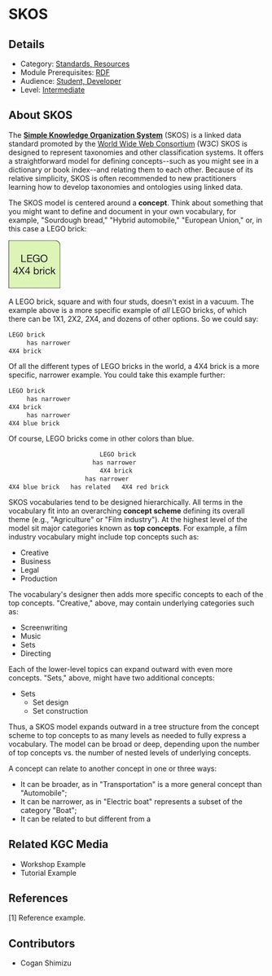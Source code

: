 # SKOS
## Details
* Category: [Standards, Resources](../categories/Standards,_Resources.md)
* Module Prerequisites: [RDF](../modules/RDF.md)
* Audience: [Student, Developer](../audiences/Student,_Developer.md)
* Level: [Intermediate](../levels/Intermediate.md)

## About SKOS
The [**Simple Knowledge Organization System**](https://www.w3.org/2004/02/skos/) (SKOS) is a linked data standard promoted by the [World Wide Web Consortium](https://www.w3.org) (W3C) SKOS is designed to represent taxonomies and other classification systems. It offers a straightforward model for defining concepts--such as you might see in a dictionary or book index--and relating them to each other. Because of its relative simplicity, SKOS is often recommended to new practitioners learning how to develop taxonomies and ontologies using linked data.

The SKOS model is centered around a **concept**. Think about something that you might want to define and document in your own vocabulary, for example, "Sourdough bread," "Hybrid automobile," "European Union," or, in this case a LEGO brick:

![LegoBrick1](images/legobrick4401.JPG)

A LEGO brick, square and with four studs, doesn't exist in a vacuum. The example above is a more specific example of *all* LEGO bricks, of which there can be 1X1, 2X2, 2X4, and dozens of other options. So we could say:

    LEGO brick
         has narrower
    4X4 brick

Of all the different types of LEGO bricks in the world, a 4X4 brick is a more specific, narrower example. You could take this example further:

    LEGO brick
         has narrower
    4X4 brick
         has narrower
    4X4 blue brick

Of course, LEGO bricks come in other colors than blue. 

                             LEGO brick
                           has narrower
                             4X4 brick
                         has narrower
    4X4 blue brick   has related   4X4 red brick
    
SKOS vocabularies tend to be designed hierarchically. All terms in the vocabulary fit into an overarching **concept scheme** defining its overall theme (e.g.,  "Agriculture" or "Film industry"). At the highest level of the model sit major categories known as **top concepts**. For example, a film industry vocabulary might include top concepts such as:

* Creative
* Business
* Legal
* Production

The vocabulary's designer then adds more specific concepts to each of the top concepts. "Creative," above, may contain underlying categories such as:

* Screenwriting
* Music
* Sets
* Directing

Each of the lower-level topics can expand outward with even more concepts. "Sets," above, might have two additional concepts:

* Sets
	* Set design
	* Set construction

Thus, a SKOS model expands outward in a tree structure from the concept scheme to top concepts to as many levels as needed to fully express a vocabulary. The model can be broad or deep, depending upon the number of top concepts vs. the number of nested levels of underlying concepts.

A concept can relate to another concept in one or three ways:

* It can be broader, as in "Transportation" is a more general concept than "Automobile";
* It can be narrower, as in "Electric boat" represents a subset of the category "Boat";
* It can be related to but different from a 

## Related KGC Media
* Workshop Example
* Tutorial Example

## References
[1] Reference example.

## Contributors
* Cogan Shimizu
